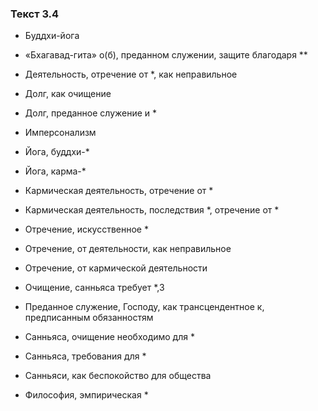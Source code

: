### Текст 3.4

- Буддхи-йога

- «Бхагавад-гита» о(б), преданном служении, защите благодаря **

- Деятельность, отречение от *, как неправильное

- Долг, как очищение

- Долг, преданное служение и *

- Имперсонализм

- Йога, буддхи-*

- Йога, карма-*

- Кармическая деятельность, отречение от *

- Кармическая деятельность, последствия *, отречение от *

- Отречение, искусственное *

- Отречение, от деятельности, как неправильное

- Отречение, от кармической деятельности

- Очищение, санньяса требует *,3

- Преданное служение, Господу, как трансцендентное к, предписанным обязанностям

- Санньяса, очищение необходимо для *

- Санньяса, требования для *

- Санньяси, как беспокойство для общества

- Философия, эмпирическая *
	
